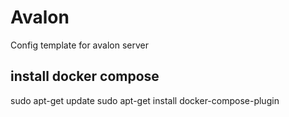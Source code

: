 # Avalon
Config template for avalon server

## install docker compose
 sudo apt-get update
 sudo apt-get install docker-compose-plugin